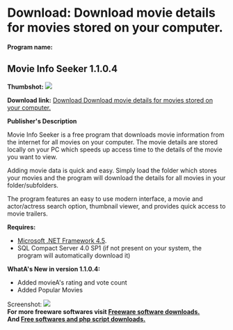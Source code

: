 # Download: Download movie details for movies stored on your computer.

**Program name:**

## Movie Info Seeker 1.1.0.4

  
**Thumbshot:** ![](http://www.freewarefiles.com/screenshot/movieinfoseeker_md.jpg)   
  
**Download link:** [Download Download movie details for movies stored on your computer.](http://freesoftwares.boysofts.com/Movie-Info-Seeker_program_92113.html)  
  


**Publisher's Description**  
  


Movie Info Seeker is a free program that downloads movie information from the internet for all movies on your computer. The movie details are stored locally on your PC which speeds up access time to the details of the movie you want to view. 

Adding movie data is quick and easy. Simply load the folder which stores your movies and the program will download the details for all movies in your folder/subfolders.

The program features an easy to use modern interface, a movie and actor/actress search option, thumbnail viewer, and provides quick access to movie trailers.

**Requires:**

  * [Microsoft .NET Framework 4.5](http://www.microsoft.com/en-us/download/details.aspx?id=30653). 
  * SQL Compact Server 4.0 SP1 (if not present on your system, the program will automatically download it) 

**WhatA's New in version 1.1.0.4:**

  * Added movieA's rating and vote count 
  * Added Popular Movies 

  
  
Screenshot: ![](http://www.freewarefiles.com/screenshot/movieinfoseeker.jpg)   
**For more freeware softwares visit [Freeware software downloads.](http://freesoftwares.boysofts.com/)**   
**And [Free softwares and php script downloads.](http://www.boysofts.com/)**
